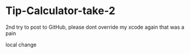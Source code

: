 # Tip-Calculator-take-2

2nd try to post to GitHub, please dont override my xcode again
that was a pain

local change
